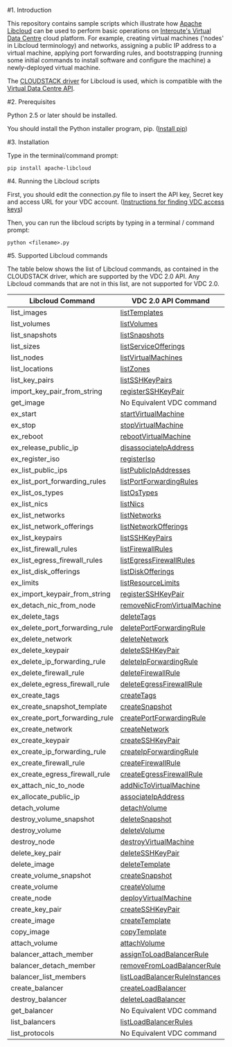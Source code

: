 
#1. Introduction

This repository contains sample scripts which illustrate how [Apache Libcloud](http://libcloud.apache.org/) can be used to perform basic operations on [Interoute's Virtual Data Centre](http://cloudstore.interoute.com/main/WhatInterouteVDC) cloud platform. For example, creating virtual machines ('nodes' in Libcloud terminology) and networks, assigning a public IP address to a virtual machine, applying port forwarding rules, and bootstrapping (running some initial commands to install software and configure the machine) a newly-deployed virtual machine.

The [CLOUDSTACK driver](https://libcloud.readthedocs.org/en/latest/compute/drivers/cloudstack.html) for Libcloud is used, which is compatible with the [Virtual Data Centre API](http://cloudstore.interoute.com/main/knowledge-centre/library/vdc-api-introduction-api).

#2. Prerequisites

Python 2.5 or later should be installed.

You should install the Python installer program, pip. ([Install pip](https://pip.pypa.io/en/latest/installing.html))

#3. Installation

Type in the terminal/command prompt:

`pip install apache-libcloud` 

#4. Running the Libcloud scripts

First, you should edit the connection.py file to insert the API key, Secret key and access URL for your VDC account. ([Instructions for finding VDC access keys](http://cloudstore.interoute.com/main/knowledge-centre/library/vdc-api-introduction-api#d56e140))

Then, you can run the libcloud scripts by typing in a terminal / command prompt: 

`python <filename>.py` 

#5. Supported Libcloud commands

The table below shows the list of Libcloud commands, as contained in the CLOUDSTACK driver, which are supported by the VDC 2.0 API. Any Libcloud commands that are not in this list, are not supported for VDC 2.0.


| Libcloud Command                | VDC 2.0 API Command                                                                                                                            |
|---------------------------------|------------------------------------------------------------------------------------------------------------------------------------------------|
| list_images                     | [listTemplates](http://cloudstore.interoute.com/main/knowledge-centre/library/api-article/vdc/20/listTemplates)                                |
| list_volumes                    | [listVolumes](http://cloudstore.interoute.com/main/knowledge-centre/library/api-article/vdc/20/listVolumes)                                    |
| list_snapshots                  | [listSnapshots](http://cloudstore.interoute.com/main/knowledge-centre/library/api-article/vdc/20/listSnapshots)                                |
| list_sizes                      | [listServiceOfferings](http://cloudstore.interoute.com/main/knowledge-centre/library/api-article/vdc/20/listServiceOfferings)                  |
| list_nodes                      | [listVirtualMachines](http://cloudstore.interoute.com/main/knowledge-centre/library/api-article/vdc/20/listVirtualMachines)                    |        
| list_locations                  | [listZones](http://cloudstore.interoute.com/main/knowledge-centre/library/api-article/vdc/20/listZones)                                        |
| list_key_pairs                  | [listSSHKeyPairs](http://cloudstore.interoute.com/main/knowledge-centre/library/api-article/vdc/20/listSSHKeyPairs)                            |
| import_key_pair_from_string     | [registerSSHKeyPair](http://cloudstore.interoute.com/main/knowledge-centre/library/api-article/vdc/20/registerSSHKeyPair)                      |
| get_image                       | No Equivalent VDC command                                                                                                                      |
| ex_start                        | [startVirtualMachine](http://cloudstore.interoute.com/main/knowledge-centre/library/api-article/vdc/20/startVirtualMachine)                    |
| ex_stop                         | [stopVirtualMachine](http://cloudstore.interoute.com/main/knowledge-centre/library/api-article/vdc/20/stopVirtualMachine)                      |        
| ex_reboot                       | [rebootVirtualMachine](http://cloudstore.interoute.com/main/knowledge-centre/library/api-article/vdc/20/rebootVirtualMachine)                  | 
| ex_release_public_ip            | [disassociateIpAddress](http://cloudstore.interoute.com/main/knowledge-centre/library/api-article/vdc/20/disassociateIpAddress)                |
| ex_register_iso                 | [registerIso](http://cloudstore.interoute.com/main/knowledge-centre/library/api-article/vdc/20/registerIso)                                    |
| ex_list_public_ips              | [listPublicIpAddresses](http://cloudstore.interoute.com/main/knowledge-centre/library/api-article/vdc/20/listPublicIpAddresses)                |
| ex_list_port_forwarding_rules   | [listPortForwardingRules](http://cloudstore.interoute.com/main/knowledge-centre/library/api-article/vdc/20/listPortForwardingRules)            |
| ex_list_os_types                | [listOsTypes](http://cloudstore.interoute.com/main/knowledge-centre/library/api-article/vdc/20/listOsTypes)                                    |
| ex_list_nics                    | [listNics](http://cloudstore.interoute.com/main/knowledge-centre/library/api-article/vdc/20/listNics)                                          |
| ex_list_networks                | [listNetworks](http://cloudstore.interoute.com/main/knowledge-centre/library/api-article/vdc/20/listNetworks)                                  |
| ex_list_network_offerings       | [listNetworkOfferings](http://cloudstore.interoute.com/main/knowledge-centre/library/api-article/vdc/20/listNetworkOfferings)                  |
| ex_list_keypairs                | [listSSHKeyPairs](http://cloudstore.interoute.com/main/knowledge-centre/library/api-article/vdc/20/listSSHKeyPairs)                            |
| ex_list_firewall_rules          | [listFirewallRules](http://cloudstore.interoute.com/main/knowledge-centre/library/api-article/vdc/20/listFirewallRules)                        |
| ex_list_egress_firewall_rules   | [listEgressFirewallRules](http://cloudstore.interoute.com/main/knowledge-centre/library/api-article/vdc/20/listEgressFirewallRules)            |
| ex_list_disk_offerings          | [listDiskOfferings](http://cloudstore.interoute.com/main/knowledge-centre/library/api-article/vdc/20/listDiskOfferings)                        |
| ex_limits                       | [listResourceLimits](http://cloudstore.interoute.com/main/knowledge-centre/library/api-article/vdc/20/listResourceLimits)                      |
| ex_import_keypair_from_string   | [registerSSHKeyPair](http://cloudstore.interoute.com/main/knowledge-centre/library/api-article/vdc/20/registerSSHKeyPair)                      |        
| ex_detach_nic_from_node         | [removeNicFromVirtualMachine](http://cloudstore.interoute.com/main/knowledge-centre/library/api-article/vdc/20/removeNicFromVirtualMachine)    |
| ex_delete_tags                  | [deleteTags](http://cloudstore.interoute.com/main/knowledge-centre/library/api-article/vdc/20/deleteTags)                                      |
| ex_delete_port_forwarding_rule  | [deletePortForwardingRule](http://cloudstore.interoute.com/main/knowledge-centre/library/api-article/vdc/20/deletePortForwardingRule)          |
| ex_delete_network               | [deleteNetwork](http://cloudstore.interoute.com/main/knowledge-centre/library/api-article/vdc/20/deleteNetwork)                                |
| ex_delete_keypair               | [deleteSSHKeyPair](http://cloudstore.interoute.com/main/knowledge-centre/library/api-article/vdc/20/deleteSSHKeyPair)                          |
| ex_delete_ip_forwarding_rule    | [deleteIpForwardingRule](http://cloudstore.interoute.com/main/knowledge-centre/library/api-article/vdc/20/deleteIpForwardingRule)              |
| ex_delete_firewall_rule         | [deleteFirewallRule](http://cloudstore.interoute.com/main/knowledge-centre/library/api-article/vdc/20/deleteFirewallRule)                      |        
| ex_delete_egress_firewall_rule  | [deleteEgressFirewallRule](http://cloudstore.interoute.com/main/knowledge-centre/library/api-article/vdc/20/deleteEgressFirewallRule)          |
| ex_create_tags                  | [createTags](http://cloudstore.interoute.com/main/knowledge-centre/library/api-article/vdc/20/createTags)                                      |
| ex_create_snapshot_template     | [createSnapshot](http://cloudstore.interoute.com/main/knowledge-centre/library/api-article/vdc/20/createSnapshot)                	           |
| ex_create_port_forwarding_rule  | [createPortForwardingRule](http://cloudstore.interoute.com/main/knowledge-centre/library/api-article/vdc/20/createPortForwardingRule)          |
| ex_create_network               | [createNetwork](http://cloudstore.interoute.com/main/knowledge-centre/library/api-article/vdc/20/createNetwork)                                |
| ex_create_keypair               | [createSSHKeyPair](http://cloudstore.interoute.com/main/knowledge-centre/library/api-article/vdc/20/createSSHKeyPair)                          |
| ex_create_ip_forwarding_rule    | [createIpForwardingRule](http://cloudstore.interoute.com/main/knowledge-centre/library/api-article/vdc/20/createIpForwardingRule)              |
| ex_create_firewall_rule         | [createFirewallRule](http://cloudstore.interoute.com/main/knowledge-centre/library/api-article/vdc/20/createFirewallRule)                      |        
| ex_create_egress_firewall_rule  | [createEgressFirewallRule](http://cloudstore.interoute.com/main/knowledge-centre/library/api-article/vdc/20/createEgressFirewallRule)          |
| ex_attach_nic_to_node           | [addNicToVirtualMachine](http://cloudstore.interoute.com/main/knowledge-centre/library/api-article/vdc/20/addNicToVirtualMachine)              |
| ex_allocate_public_ip           | [associateIpAddress](http://cloudstore.interoute.com/main/knowledge-centre/library/api-article/vdc/20/associateIpAddress)                      |        
| detach_volume                   | [detachVolume](http://cloudstore.interoute.com/main/knowledge-centre/library/api-article/vdc/20/detachVolume)                                  |
| destroy_volume_snapshot         | [deleteSnapshot](http://cloudstore.interoute.com/main/knowledge-centre/library/api-article/vdc/20/deleteSnapshot)                              |
| destroy_volume                  | [deleteVolume](http://cloudstore.interoute.com/main/knowledge-centre/library/api-article/vdc/20/deleteVolume)                                  |
| destroy_node                    | [destroyVirtualMachine](http://cloudstore.interoute.com/main/knowledge-centre/library/api-article/vdc/20/destroyVirtualMachine)                |
| delete_key_pair                 | [deleteSSHKeyPair](http://cloudstore.interoute.com/main/knowledge-centre/library/api-article/vdc/20/deleteSSHKeyPair)                          |
| delete_image                    | [deleteTemplate](http://cloudstore.interoute.com/main/knowledge-centre/library/api-article/vdc/20/deleteTemplate)                              |
| create_volume_snapshot          | [createSnapshot](http://cloudstore.interoute.com/main/knowledge-centre/library/api-article/vdc/20/createSnapshot)                              |
| create_volume                   | [createVolume](http://cloudstore.interoute.com/main/knowledge-centre/library/api-article/vdc/20/createVolume)                                  |
| create_node                     | [deployVirtualMachine](http://cloudstore.interoute.com/main/knowledge-centre/library/api-article/vdc/20/deployVirtualMachine)                  |
| create_key_pair                 | [createSSHKeyPair](http://cloudstore.interoute.com/main/knowledge-centre/library/api-article/vdc/20/createSSHKeyPair)                          |
| create_image                    | [createTemplate](http://cloudstore.interoute.com/main/knowledge-centre/library/api-article/vdc/20/createTemplate)                              |
| copy_image                      | [copyTemplate](http://cloudstore.interoute.com/main/knowledge-centre/library/api-article/vdc/20/copyTemplate)                                  |
| attach_volume                   | [attachVolume](http://cloudstore.interoute.com/main/knowledge-centre/library/api-article/vdc/20/attachVolume)                                  |
| balancer_attach_member          | [assignToLoadBalancerRule](http://cloudstore.interoute.com/main/knowledge-centre/library/api-article/vdc/20/assignToLoadBalancerRule)          |
| balancer_detach_member          | [removeFromLoadBalancerRule](http://cloudstore.interoute.com/main/knowledge-centre/library/api-article/vdc/20/removeFromLoadBalancerRule)      |
| balancer_list_members           | [listLoadBalancerRuleInstances](http://cloudstore.interoute.com/main/knowledge-centre/library/api-article/vdc/20/listLoadBalancerRuleInstances)|
| create_balancer                 | [createLoadBalancer](http://cloudstore.interoute.com/main/knowledge-centre/library/api-article/vdc/20/createLoadBalancer)                      |        
| destroy_balancer                | [deleteLoadBalancer](http://cloudstore.interoute.com/main/knowledge-centre/library/api-article/vdc/20/deleteLoadBalancer)                      |        
| get_balancer                    | No Equivalent VDC command                                                                                                                      |
| list_balancers                  | [listLoadBalancerRules](http://cloudstore.interoute.com/main/knowledge-centre/library/api-article/vdc/20/listLoadBalancerRules)                |
| list_protocols                  | No Equivalent VDC command                                                                                                                      |
